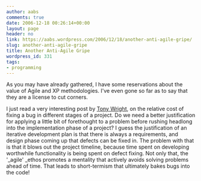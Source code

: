 ```yaml
---
author: aabs
comments: true
date: 2006-12-18 00:26:14+00:00
layout: page
header: no
link: https://aabs.wordpress.com/2006/12/18/another-anti-agile-gripe/
slug: another-anti-agile-gripe
title: Another Anti-Agile Gripe
wordpress_id: 331
tags:
- programming
---
```


As you may have already gathered, I have some reservations about the value of Agile and XP methodologies. I've even gone so far as to say that they are a license to cut corners.


I just read a very interesting post by [Tony Wright](http://anthonyswright.blogspot.com/2005/10/some-fix-time-data.html), on the relative cost of fixing a bug in different stages of a project. Do we need a better justification for applying a little bit of forethought to a problem before rushing headlong into the implementation phase of a project? I guess the justification of an iterative development plan is that there is always a requirements, and design phase coming up that defects can be fixed in. The problem with that is that it blows out the project timeline, because time spent on developing worthwhile functionality is being spent on defect fixing. Not only that, the '_agile' _ethos promotes a mentality that actively avoids solving problems ahead of time. That leads to short-termism that ultimately bakes bugs into the code!
